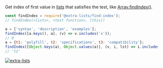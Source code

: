 Get index of first value in [lists] that satisfies the test, like [Array.findIndex()].

```javascript
const findIndex = require('@extra-lists/find-index');
// findIndex(<lists>, <test function>, [this])

a = ['syntax', 'description', 'examples'];
findIndex([a.keys(), a], (v) => v.includes('x'));
// 0
a = {t1: 'polyfill', t2: 'specifications', t3: 'compatibility'};
findIndex([Object.keys(a), Object.values(a)], (v, i, lst) => i.includes('2'));
// 't2'
```


[![extra-lists](https://i.imgur.com/MCb8pjO.jpg)](https://www.npmjs.com/package/extra-lists)

[lists]: https://www.npmjs.com/package/lists-is
[Array.findIndex()]: https://developer.mozilla.org/en-US/docs/Web/JavaScript/Reference/Global_Objects/Array/findIndex

